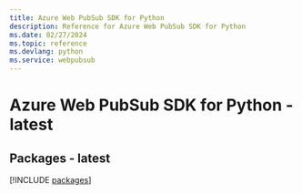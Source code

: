 ```yaml
---
title: Azure Web PubSub SDK for Python
description: Reference for Azure Web PubSub SDK for Python
ms.date: 02/27/2024
ms.topic: reference
ms.devlang: python
ms.service: webpubsub
---
```

# Azure Web PubSub SDK for Python - latest
## Packages - latest
[!INCLUDE [packages](web-pubsub-index.md)]